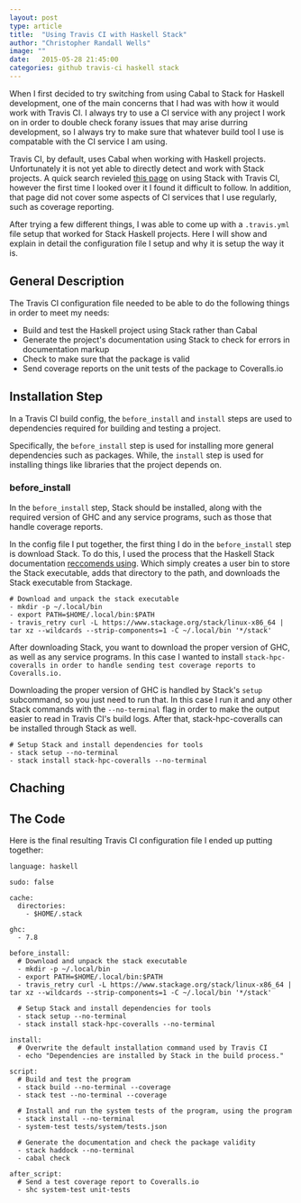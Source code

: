 ```yaml
---
layout: post
type: article
title:  "Using Travis CI with Haskell Stack"
author: "Christopher Randall Wells"
image: ""
date:   2015-05-28 21:45:00
categories: github travis-ci haskell stack
---
```

When I first decided to try switching from using Cabal to Stack for Haskell development, one of the main concerns that I had was with how it would work with Travis CI. I always try to use a CI service with any project I work on in order to double check forany issues that may arise durring development, so I always try to make sure that whatever build tool I use is compatable with the CI service I am using.

Travis CI, by default, uses Cabal when working with Haskell projects. Unfortunately it is not yet able to directly detect and work with Stack projects. A quick search revieled [this page](http://docs.haskellstack.org/en/stable/travis_ci/) on using Stack with Travis CI, however the first time I looked over it I found it difficult to follow. In addition, that page did not cover some aspects of CI services that I use regularly, such as coverage reporting.

After trying a few different things, I was able to come up with a `.travis.yml` file setup that worked for Stack Haskell projects. Here I will show and explain in detail the configuration file I setup and why it is setup the way it is.


## General Description
The Travis CI configuration file needed to be able to do the following things in order to meet my needs:

- Build and test the Haskell project using Stack rather than Cabal
- Generate the project's documentation using Stack to check for errors in documentation markup
- Check to make sure that the package is valid
- Send coverage reports on the unit tests of the package to Coveralls.io

## Installation Step
In a Travis CI build config, the `before_install` and `install` steps are used to dependencies required for building and testing a project.

Specifically, the `before_install` step is used for installing more general dependencies such as packages. While, the `install` step is used for installing things like libraries that the project depends on.

### before_install
In the `before_install` step, Stack should be installed, along with the required version of GHC and any service programs, such as those that handle coverage reports.

In the config file I put together, the first thing I do in the `before_install` step is download Stack. To do this, I used the process that the Haskell Stack documentation [reccomends using](http://docs.haskellstack.org/en/stable/travis_ci/#installing-stack). Which simply creates a user bin to store the Stack executable, adds that directory to the path, and downloads the Stack executable from Stackage.

```
# Download and unpack the stack executable
- mkdir -p ~/.local/bin
- export PATH=$HOME/.local/bin:$PATH
- travis_retry curl -L https://www.stackage.org/stack/linux-x86_64 | tar xz --wildcards --strip-components=1 -C ~/.local/bin '*/stack'
```

After downloading Stack, you want to download the proper version of GHC, as well as any service programs. In this case I wanted to install `stack-hpc-coveralls in order to handle sending test coverage reports to Coveralls.io.`

Downloading the proper version of GHC is handled by Stack's `setup` subcommand, so you just need to run that. In this case I run it and any other Stack commands with the `--no-terminal` flag in order to make the output easier to read in Travis CI's build logs. After that, stack-hpc-coveralls can be installed through Stack as well.

```
# Setup Stack and install dependencies for tools
- stack setup --no-terminal
- stack install stack-hpc-coveralls --no-terminal
```

## Chaching

## The Code
Here is the final resulting Travis CI configuration file I ended up putting together:

```
language: haskell

sudo: false

cache:
  directories:
    - $HOME/.stack

ghc:
  - 7.8

before_install:
  # Download and unpack the stack executable
  - mkdir -p ~/.local/bin
  - export PATH=$HOME/.local/bin:$PATH
  - travis_retry curl -L https://www.stackage.org/stack/linux-x86_64 | tar xz --wildcards --strip-components=1 -C ~/.local/bin '*/stack'

  # Setup Stack and install dependencies for tools
  - stack setup --no-terminal
  - stack install stack-hpc-coveralls --no-terminal

install:
  # Overwrite the default installation command used by Travis CI
  - echo "Dependencies are installed by Stack in the build process."

script:
  # Build and test the program
  - stack build --no-terminal --coverage
  - stack test --no-terminal --coverage

  # Install and run the system tests of the program, using the program
  - stack install --no-terminal
  - system-test tests/system/tests.json

  # Generate the documentation and check the package validity
  - stack haddock --no-terminal
  - cabal check

after_script:
  # Send a test coverage report to Coveralls.io
  - shc system-test unit-tests
```
